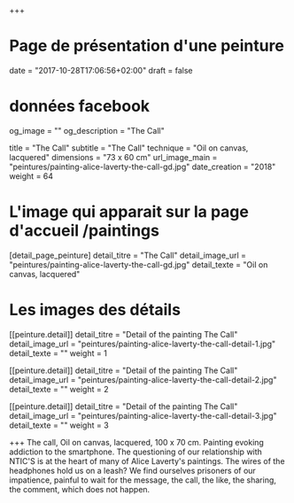 +++
# Page de présentation d'une peinture
date = "2017-10-28T17:06:56+02:00"
draft = false

# données facebook
og_image = ""
og_description = "The Call"

title = "The Call"
subtitle = "The Call"
technique = "Oil on canvas, lacquered"
dimensions = "73 x 60 cm"
url_image_main = "peintures/painting-alice-laverty-the-call-gd.jpg"
date_creation = "2018"
weight = 64

# L'image qui apparait sur la page d'accueil /paintings
[detail_page_peinture]
detail_titre = "The Call"
detail_image_url = "peintures/painting-alice-laverty-the-call-gd.jpg"
detail_texte = "Oil on canvas, lacquered"

# Les images des détails
[[peinture.detail]]
detail_titre = "Detail of the painting The Call"
detail_image_url = "peintures/painting-alice-laverty-the-call-detail-1.jpg"
detail_texte = ""
weight = 1

[[peinture.detail]]
detail_titre = "Detail of the painting The Call"
detail_image_url = "peintures/painting-alice-laverty-the-call-detail-2.jpg"
detail_texte = ""
weight = 2

[[peinture.detail]]
detail_titre = "Detail of the painting The Call"
detail_image_url = "peintures/painting-alice-laverty-the-call-detail-3.jpg"
detail_texte = ""
weight = 3

+++
The call, Oil on canvas, lacquered, 100 x 70 cm.
Painting evoking addiction to the smartphone. The questioning of our relationship with NTIC'S is at the heart of many of Alice Laverty's paintings. The wires of the headphones hold us on a leash? We find ourselves prisoners of our impatience, painful to wait for the message, the call, the like, the sharing, the comment, which does not happen.
